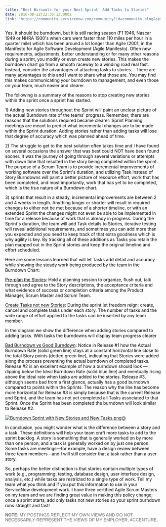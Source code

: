 ```yaml
---
title: "Best Burnouts for your Next Sprint  Add Tasks to Stories"
date: 2016-08-22T22:30:13.000Z
link: "https://community.servicenow.com/community?id=community_blog&sys_id=3cfda22ddbd0dbc01dcaf3231f96196a"
---
```

<p><span style="color: black;">Yes, it should be burndown, but it is still racing season (F1 1946, Nascar 1949 or NHRA 1930's when cars went faster than 110 miles per hour in a quarter mile) which has been around a lot longer than Agile (2001, in the Manifesto for Agile Software Development (Agile Manifesto). Often new requirements, adjustments, better understanding or for many other reasons during a sprint, you modify or even create new stories. This makes the burndown chart go from a smooth raceway to a winding road real fast.   Instead, consider the advantages of attaching tasks to stories.   There are many advantages to this and I want to share what those are. You may find this makes communicating your burndown to management, and even those on your team, much easier and clearer. </span></p><p></p><p><span style="color: black;">The following is a summary of the reasons to stop creating new stories within the sprint once a sprint has started.   </span></p><p></p><p><span style="color: black;">1) Adding new stories throughout the Sprint will paint an unclear picture of the actual Burndown rate of the teams' progress. Remember, there are reasons that the solutions required became clearer: Sprint Planning meetings are meant to predict what incremental changes are to be made within the Sprint duration. Adding stories rather than adding tasks will lose that degree of accuracy which was planned ahead of time. </span></p><p></p><p><span style="color: black;">2) The struggle to get to the best solution often takes time and I have found on several occasions the answer that was best could NOT have been found sooner. It was the journey of going through several variations or attempts with down time that resulted in the story being completed within the sprint. The purpose of a Scrum Team is to provide incremental improvements of working software over the Sprint's duration, and utilizing Task instead of Story Burndowns will paint a better picture of resource effort, work that has been completed, and most importantly, work that has yet to be completed, which is the true nature of a Burndown chart. </span></p><p></p><p><span style="color: black;">3) sprints that result in a steady, incremental improvements are between 2 and 4 weeks in length. Anything longer or shorter will result in required changes to either not be met because of a shorter timeline, or with an extended Sprint the changes might not even be able to be implemented in time for a release because of work that is already in progress. During the Sprint's duration, the team will add Task details to Stories, iterative testing will reveal additional requirements, and sometimes you can add more than you expected and you need to keep track of that extra goodness which is why agility is key. By tracking all of these additions as Tasks you retain the plan mapped out in the Sprint stories and keep the original timeline and effort scheduled.</span></p><p></p><p><span style="color: black;">Here are some lessons learned that will let Tasks add detail and accuracy while showing the steady work being produced by the team in the Burndown Chart:</span></p><p></p><p><span style="color: black; text-decoration: underline;">Pre-plan the Stories</span><span style="color: black;">: Hold a planning session to organize, flush out, talk through and agree to the Story descriptions, the acceptance criteria and what evidence of success or completion criteria among the Product Manager, Scrum Master and Scrum Team.</span></p><p></p><p><span style="color: black; text-decoration: underline;">Create Tasks not new Stories</span><span style="color: black;">: During the sprint let freedom reign; create, cancel and complete tasks under each story. The number of tasks and the wide range of effort applied to the tasks can be inserted by any team member.</span></p><p></p><p><span style="color: black;">In the diagram we show the difference when adding stories compared to adding tasks. With tasks the burndowns will display team progress clearer</span></p><p></p><p><span style="color: black; text-decoration: underline;">Bad Burndown vs Good Burndown</span><span style="color: black;">: Notice in Release #1 how the Actual Burndown Rate (solid green line) stays at a constant horizontal line close to the total Story points (dotted green line), indicating that Stories were added along the process preventing the actual burndown of completed tasks. Release #2 is an excellent example of how a burndown should look — dipping below the Ideal Burndown Rate (solid blue line) and eventually rising above the ideal rate when tasks are added to the stories. Release #3, although seems bad from a first glance, actually has a good burndown compared to points within the Sprints. The reason why the line has become more horizontal for Release #3 is simply because that is the current Release and Sprint, and the team has not yet completed all Tasks associated to that Sprint. Once the Sprint has been completed the burndown will look similar to Release #2.</span></p><p></p><p><span style="text-decoration: underline;"><img   alt="Burndown Sprint with New Stories and New Tasks.png" class="image-1 jive-image" src="3574b48adb5097041dcaf3231f961949.iix" style="height: auto;"/>@</span></p><p align="center" style="text-align: center;"></p><p align="center" style="text-align: center;"></p><p><span style="color: black;">In conclusion, you might wonder what is the difference between a story and a task. These definitions will help your team craft more tasks to add to the sprint backlog. A story is something that is generally worked on by more than one person, and a task is generally worked on by just one person. Some tasks are meetings—for example, have a design review between three team members—and I will still consider that a task rather than a user story.</span></p><p></p><p><span style="color: black;">So, perhaps the better distinction is that stories contain multiple types of work (e.g., programming, testing, database design, user interface design, analysis, etc.) while tasks are restricted to a single type of work. Tell my team what you think and if you put this information to use in your ServiceNow development work. I have three certified Agile Scrum Masters on my team and we are finding great value in making this policy change; once a sprint starts, add only tasks not new stories so your sprint burndown runs straight and fast!</span></p><p></p><p><span style="color: black;"><strong style="font-size: 10.5pt; font-family: arial, sans-serif; color: #666666;">NOTE</strong><span style="font-size: 10.5pt; font-family: Arial, sans-serif; color: #666666;">: </span><span style="font-size: 10.5pt; font-family: arial, sans-serif; color: #666666;">MY POSTINGS REFLECT MY OWN VIEWS AND DO NOT NECESSARILY REPRESENT THE VIEWS OF MY EMPLOYER, ACCENTURE.</span></span></p>